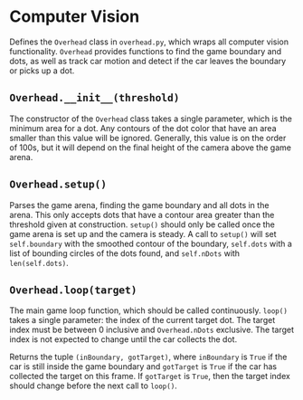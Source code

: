 # Computer Vision
Defines the `Overhead` class in `overhead.py`, which wraps all computer vision functionality. `Overhead` provides functions to find the game boundary and dots, as well as track car motion and detect if the car leaves the boundary or picks up a dot.

## `Overhead.__init__(threshold)`
The constructor of the `Overhead` class takes a single parameter, which is the minimum area for a dot. Any contours of the dot color that have an area smaller than this value will be ignored. Generally, this value is on the order of 100s, but it will depend on the final height of the camera above the game arena.

## `Overhead.setup()`
Parses the game arena, finding the game boundary and all dots in the arena. This only accepts dots that have a contour area greater than the threshold given at construction. `setup()` should only be called once the game arena is set up and the camera is steady. A call to `setup()` will set `self.boundary` with the smoothed contour of the boundary, `self.dots` with a list of bounding circles of the dots found, and `self.nDots` with `len(self.dots)`.

## `Overhead.loop(target)`
The main game loop function, which should be called continuously. `loop()` takes a single parameter: the index of the current target dot. The target index must be between 0 inclusive and `Overhead.nDots` exclusive. The target index is not expected to change until the car collects the dot.

Returns the tuple `(inBoundary, gotTarget)`, where `inBoundary` is `True` if the car is still inside the game boundary and `gotTarget` is `True` if the car has collected the target on this frame. If `gotTarget` is `True`, then the target index should change before the next call to `loop()`.